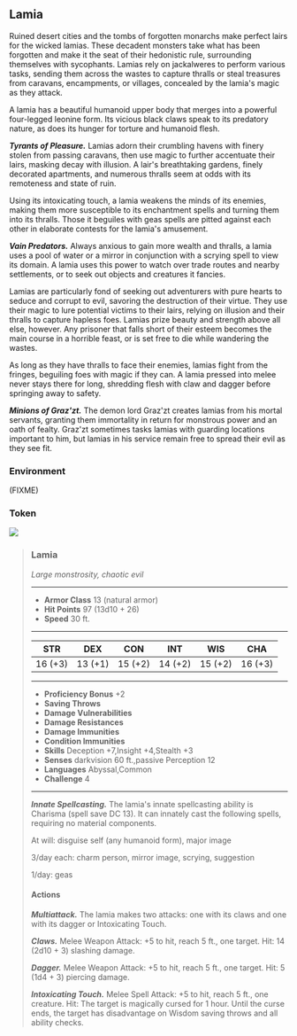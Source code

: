 ## Lamia
Ruined desert cities and the tombs of forgotten monarchs make perfect lairs for the wicked lamias. These decadent monsters take what has been forgotten and make it the seat of their hedonistic rule, surrounding themselves with sycophants. Lamias rely on jackalweres to perform various tasks, sending them across the wastes to capture thralls or steal treasures from caravans, encampments, or villages, concealed by the lamia's magic as they attack.

A lamia has a beautiful humanoid upper body that merges into a powerful four-legged leonine form. Its vicious black claws speak to its predatory nature, as does its hunger for torture and humanoid flesh.

***Tyrants of Pleasure.*** Lamias adorn their crumbling havens with finery stolen from passing caravans, then use magic to further accentuate their lairs, masking decay with illusion. A lair's breathtaking gardens, finely decorated apartments, and numerous thralls seem at odds with its remoteness and state of ruin.

Using its intoxicating touch, a lamia weakens the minds of its enemies, making them more susceptible to its enchantment spells and turning them into its thralls. Those it beguiles with geas spells are pitted against each other in elaborate contests for the lamia's amusement.

***Vain Predators.*** Always anxious to gain more wealth and thralls, a lamia uses a pool of water or a mirror in conjunction with a scrying spell to view its domain. A lamia uses this power to watch over trade routes and nearby settlements, or to seek out objects and creatures it fancies.

Lamias are particularly fond of seeking out adventurers with pure hearts to seduce and corrupt to evil, savoring the destruction of their virtue. They use their magic to lure potential victims to their lairs, relying on illusion and their thralls to capture hapless foes. Lamias prize beauty and strength above all else, however. Any prisoner that falls short of their esteem becomes the main course in a horrible feast, or is set free to die while wandering the wastes.

As long as they have thralls to face their enemies, lamias fight from the fringes, beguiling foes with magic if they can. A lamia pressed into melee never stays there for long, shredding flesh with claw and dagger before springing away to safety.

***Minions of Graz'zt.*** The demon lord Graz'zt creates lamias from his mortal servants, granting them immortality in return for monstrous power and an oath of fealty. Graz'zt sometimes tasks lamias with guarding locations important to him, but lamias in his service remain free to spread their evil as they see fit.

### Environment
(FIXME)

### Token
![](Lamia-Token.png)

>### Lamia
>*Large monstrosity, chaotic evil*
>___
>- **Armor Class** 13 (natural armor)
>- **Hit Points** 97 (13d10 + 26)
>- **Speed** 30 ft.
>___
>|**STR**|**DEX**|**CON**|**INT**|**WIS**|**CHA**|
>|:---:|:---:|:---:|:---:|:---:|:---:|
>|16 (+3)|13 (+1)|15 (+2)|14 (+2)|15 (+2)|16 (+3)|
>
>___
>- **Proficiency Bonus** +2
>- **Saving Throws** 
>- **Damage Vulnerabilities** 
>- **Damage Resistances** 
>- **Damage Immunities** 
>- **Condition Immunities** 
>- **Skills** Deception +7,Insight +4,Stealth +3
>- **Senses** darkvision 60 ft.,passive Perception 12
>- **Languages** Abyssal,Common
>- **Challenge** 4
>___
>***Innate Spellcasting.*** The lamia's innate spellcasting ability is Charisma (spell save DC 13). It can innately cast the following spells, requiring no material components.
>
>At will: disguise self (any humanoid form), major image
>
>3/day each: charm person, mirror image, scrying, suggestion
>
>1/day: geas
>
>#### Actions
>***Multiattack.*** The lamia makes two attacks: one with its claws and one with its dagger or Intoxicating Touch.
>
>***Claws.*** Melee Weapon Attack: +5 to hit, reach 5 ft., one target. Hit: 14 (2d10 + 3) slashing damage.
>
>***Dagger.*** Melee Weapon Attack: +5 to hit, reach 5 ft., one target. Hit: 5 (1d4 + 3) piercing damage.
>
>***Intoxicating Touch.*** Melee Spell Attack: +5 to hit, reach 5 ft., one creature. Hit: The target is magically cursed for 1 hour. Until the curse ends, the target has disadvantage on Wisdom saving throws and all ability checks.
>
